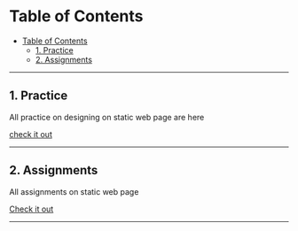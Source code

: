 # Table of Contents
- [Table of Contents](#table-of-contents)
  - [1. Practice](#1-practice)
  - [2. Assignments](#2-assignments)

<hr/>

## 1. Practice

All practice on designing on static web page are here

[check it out]()

<hr/>

## 2. Assignments

All assignments on static web page

[Check it out](./2.%20Assignments/readme.md)

<hr/>
